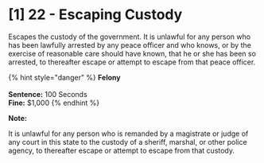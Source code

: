 # \[1] 22 - Escaping Custody

Escapes the custody of the government. It is unlawful for any person who has been lawfully arrested by any peace officer and who knows, or by the exercise of reasonable care should have known, that he or she has been so arrested, to thereafter escape or attempt to escape from that peace officer.

{% hint style="danger" %}
**Felony**\
\
**Sentence:** 100 Seconds\
**Fine:** $1,000
{% endhint %}

**Note:**&#x20;

It is unlawful for any person who is remanded by a magistrate or judge of any court in this state to the custody of a sheriff, marshal, or other police agency, to thereafter escape or attempt to escape from that custody.
